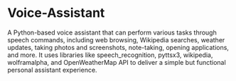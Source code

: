 # Voice-Assistant
 A Python-based voice assistant that can perform various tasks through speech commands, including web browsing, Wikipedia searches, weather updates, taking photos and screenshots, note-taking, opening applications, and more. It uses libraries like speech_recognition, pyttsx3, wikipedia, wolframalpha, and OpenWeatherMap API to deliver a simple but functional personal assistant experience.
